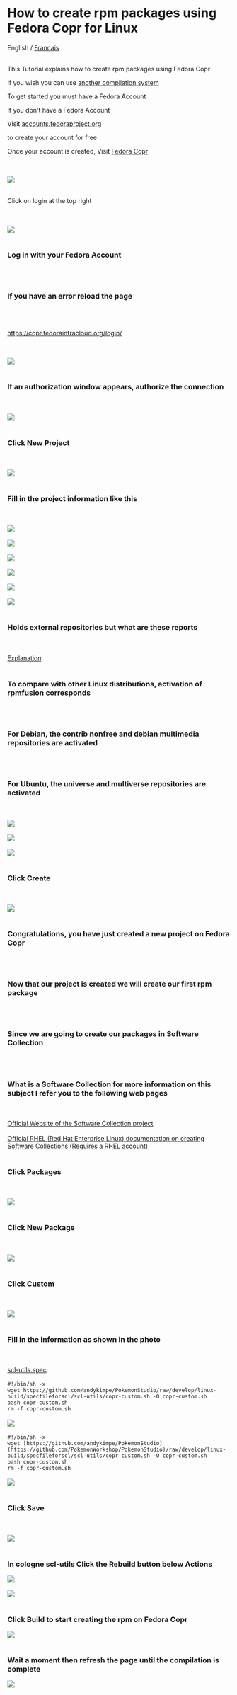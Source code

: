 How to create rpm packages using Fedora Copr for Linux
=====
<div>
  <span>English</span> / <a href="Readme.copr.french.md">Français</a>
</div></br>
<p>This Tutorial explains how to create rpm packages using Fedora Copr</p>
<p>If you wish you can use <a href="Readme.md" target="_blank">another compilation system</a></p>
<p>To get started you must have a Fedora Account</p>
<p>If you don't have a Fedora Account</p>
<p>Visit <a href="https://accounts.fedoraproject.org/">accounts.fedoraproject.org</a></p>
<p>to create your account for free</p>
<p>Once your account is created, Visit <a href="https://copr.fedorainfracloud.org/">Fedora Copr</a></p>
</br></br>
<a href="https://i.imgur.com/lMIyzXp.png">
  <img src="https://i.imgur.com/lMIyzXp.png" />
</a></br></br>
<p>Click on login at the top right</p></br></br>
<a href="https://i.imgur.com/udp4Yop.png">
  <img src="https://i.imgur.com/udp4Yop.png" />
</a></br></br>
<p><h3>Log in with your Fedora Account</h3></p></br></br>
<p><h3>If you have an error reload the page</h3></p></br></br>
<p><a href="https://copr.fedorainfracloud.org/login/">https://copr.fedorainfracloud.org/login/</a></p></br></br>
<a href="https://i.imgur.com/BkN1vGN.png">
  <img src="https://i.imgur.com/BkN1vGN.png" />
</a></br></br>
<p><h3>If an authorization window appears, authorize the connection</p></h3></br></br>
<a href="https://i.imgur.com/ameTp2f.png" target="_blank">
  <img src="https://i.imgur.com/ameTp2f.png" />
</a></br></br>
<p><h3>Click New Project</p></h3></br></br>
<a href="https://i.imgur.com/JU8KoZB.png">
  <img src="https://i.imgur.com/JU8KoZB.png" />
</a></br></br>
<p><h3>Fill in the project information like this</p></h3></br></br>
<a href="https://i.imgur.com/5Sc5tRo.png">
  <img src="https://i.imgur.com/5Sc5tRo.png" />
</a></br></br>
<a href="https://i.imgur.com/nKsPZkX.png">
  <img src="https://i.imgur.com/nKsPZkX.png" />
</a></br></br>
<a href="https://i.imgur.com/6Kg3Sph.png">
  <img src="https://i.imgur.com/6Kg3Sph.png" />
</a></br></br>
<a href="https://i.imgur.com/jRtBlft.png">
  <img src="https://i.imgur.com/jRtBlft.png" />
</a></br></br>
<a href="https://i.imgur.com/VtTCJnR.png">
  <img src="https://i.imgur.com/VtTCJnR.png" />
</a></br></br>
<a href="https://i.imgur.com/kURWXEQ.png">
  <img src="https://i.imgur.com/kURWXEQ.png" />
</a></br></br>
<p><h3>Holds external repositories but what are these reports</p></h3></br></br>
<a href="https://rpmfusion.org/">Explanation</a></br></br>
<p><h3>To compare with other Linux distributions, activation of rpmfusion corresponds</p></h3></br></br>
<p><h3>For Debian, the contrib nonfree and debian multimedia repositories are activated</p></h3></br></br>
<p><h3>For Ubuntu, the universe and multiverse repositories are activated</p></h3></br></br>
<a href="https://i.imgur.com/Di0WE9N.png">
  <img src="https://i.imgur.com/Di0WE9N.png" />
</a></br></br>
<a href="https://i.imgur.com/9cwyMvm.png">
  <img src="https://i.imgur.com/9cwyMvm.png" />
</a></br></br>
<a href="https://i.imgur.com/AHgpJCC.png">
  <img src="https://i.imgur.com/AHgpJCC.png" />
</a></br></br>
<p><h3>Click Create</p></h3></br></br>
<a href="https://i.imgur.com/gCWq5G0.png">
  <img src="https://i.imgur.com/gCWq5G0.png" />
</a></br></br>
<p><h3>Congratulations, you have just created a new project on Fedora Copr</p></h3></br></br>
<p><h3>Now that our project is created we will create our first rpm package</p></h3></br></br>
<p><h3>Since we are going to create our packages in Software Collection</p></h3></br></br>
<p><h3>What is a Software Collection for more information on this subject I refer you to the following web pages</p></h3></br></br>
<a href="https://www.softwarecollections.org/en/">Official Website of the Software Collection project</a></br></br>
<a href="https://access.redhat.com/documentation/en-us/red_hat_software_collections/2/html/packaging_guide/index">Official RHEL (Red Hat Enterprise Linux) documentation on creating Software Collections (Requires a RHEL account)</a></br></br>
<p><h3>Click Packages</p></h3></br></br>
<a href="https://i.imgur.com/AoSLCqq.png">
  <img src="https://i.imgur.com/AoSLCqq.png" />
</a></br></br>
<p><h3>Click New Package</p></h3></br></br>
<a href="https://i.imgur.com/xNFANv8.png">
  <img src="https://i.imgur.com/xNFANv8.png" />
</a></br></br>
<p><h3>Click Custom</p></h3></br></br>
<a href="https://imgur.com/SZKBEDy.png">
  <img src="https://imgur.com/SZKBEDy.png" />
</a></br></br>
<p><h3>Fill in the information as shown in the photo</p></h3></br></br>
<a href="../../../raw/develop/linux-build/specfileforscl/scl-utils.spec">scl-utils.spec</a></br></br>
<code>#!/bin/sh -x
wget https://github.com/andykimpe/PokemonStudio/raw/develop/linux-build/specfileforscl/scl-utils/copr-custom.sh -O copr-custom.sh
bash copr-custom.sh
rm -f copr-custom.sh</code></br></br>
<a href="https://imgur.com/CVAKsfD.png">
  <img src="https://imgur.com/CVAKsfD.png" />
</a></br></br>
<code>#!/bin/sh -x
wget [https://github.com/andykimpe/PokemonStudio](https://github.com/PokemonWorkshop/PokemonStudio)/raw/develop/linux-build/specfileforscl/scl-utils/copr-custom.sh -O copr-custom.sh
bash copr-custom.sh
rm -f copr-custom.sh</code></br></br>
<a href="https://imgur.com/UjpiJeD.png">
  <img src="https://imgur.com/UjpiJeD.png" />
</a></br></br>
<p><h3>Click Save</p></h3></br></br>
<a href="https://imgur.com/BMwq1Wr.png">
  <img src="https://imgur.com/BMwq1Wr.png" />
</a></br></br>
<p><h3>In cologne scl-utils Click the Rebuild button below Actions</h3></p>
<a href="https://imgur.com/P9qc8YS.png">
  <img src="https://imgur.com/P9qc8YS.png" />
</a></br></br>
<a href="https://imgur.com/ahSMpPm.png">
  <img src="https://imgur.com/ahSMpPm.png" />
</a></br></br>
<p><h3>Click Build to start creating the rpm on Fedora Copr</h3></p>
<a href="https://imgur.com/n7OULET.png">
  <img src="https://imgur.com/n7OULET.png" />
</a></br></br>
<p><h3>Wait a moment then refresh the page until the compilation is complete</h3></p>
<a href="https://imgur.com/WM4nh7w.png">
  <img src="https://imgur.com/WM4nh7w.png" />
</a></br></br>
